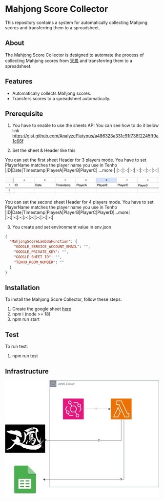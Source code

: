 # Mahjong Score Collector

This repository contains a system for automatically collecting Mahjong scores and transferring them to a spreadsheet.

## About

The Mahjong Score Collector is designed to automate the process of collecting Mahjong scores from [天鳳](https://tenhou.net/sc/raw/) and transferring them to a spreadsheet. 

## Features

- Automatically collects Mahjong scores.
- Transfers scores to a spreadsheet automatically.

## Prerequisite

1. You have to enable to use the sheets API
You can see how to do it below link
https://gist.github.com/AnalyzePlatypus/a486323a331c91f738f2245ff9a1c66f

2. Set the sheet & Header like this

You can set the first sheet Header for 3 players mode.
You have to set PlayerName matches the player name you use in Tenho
|ID|Date|Timestamp|PlayerA|PlayerB|PlayerC| ...more |
|:-:|:-:|:-:|:-:|:-:|:-:|:-:|

![](./doc/sheet_example.png)

You can set the second sheet Header for 4 players mode.
You have to set PlayerName matches the player name you use in Tenho
|ID|Date|Timestamp|PlayerA|PlayerB|PlayerC|PlayerD|...more|
|:-:|:-:|:-:|:-:|:-:|:-:|:-:|:-:|

3. You create and set environment value in env.json

```json
{
  "MahjongScoreLambdaFunction": {
    "GOOGLE_SERVICE_ACCOUNT_EMAIL": "",
    "GOOGLE_PRIVATE_KEY": "",
    "GOOGLE_SHEET_ID": "",
    "TENHO_ROOM_NUMBER": ""
  }
}

```

## Installation

To install the Mahjong Score Collector, follow these steps:

1. Create the google sheet [here](https://developers.google.com/sheets/api/quickstart/nodejs)
2. npm i (node >= 18)
3. npm run start

## Test

To run test:

1. npm run test

## Infrastructure
![](./doc/mahjong.drawio.png)